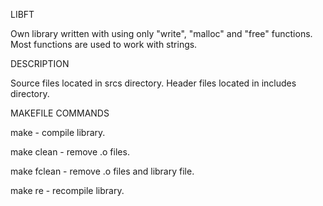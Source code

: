 LIBFT


Own library written with using only "write", "malloc" and "free" functions.
Most functions are used to work with strings.


DESCRIPTION


Source files located in srcs directory.
Header files located in includes directory.


MAKEFILE COMMANDS

make        - compile library.

make clean  - remove .o files.

make fclean - remove .o files and library file.

make re     - recompile library.
